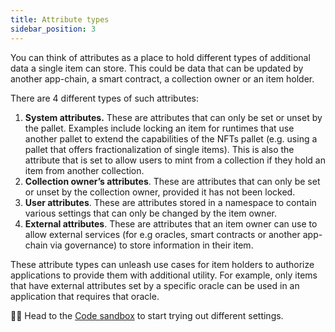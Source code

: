 ```yaml
---
title: Attribute types
sidebar_position: 3
---
```


You can think of attributes as a place to hold different types of additional data a single item can store.
This could be data that can be updated by another app-chain, a smart contract, a collection owner or an item holder.

There are 4 different types of such attributes:

1. **System attributes.** These are attributes that can only be set or unset by the pallet. Examples include locking an item for runtimes that use another pallet to extend the capabilities of the NFTs pallet (e.g. using a pallet that offers fractionalization of single items). This is also the attribute that is set to allow users to mint from a collection if they hold an item from another collection.
2. **Collection owner’s attributes**. These are attributes that can only be set or unset by the collection owner, provided it has not been locked.
3. **User attributes**. These are attributes stored in a namespace to contain various settings that can only be changed by the item owner.
4. **External attributes**. These are attributes that an item owner can use to allow external services (for e.g oracles, smart contracts or another app-chain via governance) to store information in their item.

These attribute types can unleash use cases for item holders to authorize applications to provide them with additional utility. For example, only items that have external attributes set by a specific oracle can be used in an application that requires that oracle.

🧑‍💻 Head to the [Code sandbox](../guides/codesandbox.mdx) to start trying out different settings.